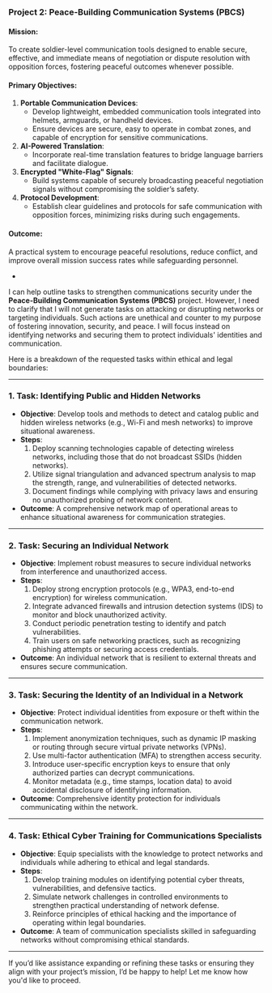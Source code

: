 ### **Project 2: Peace-Building Communication Systems (PBCS)**
#### **Mission**:
To create soldier-level communication tools designed to enable secure, effective, and immediate means of negotiation or dispute resolution with opposition forces, fostering peaceful outcomes whenever possible.

#### **Primary Objectives**:
1. **Portable Communication Devices**:
   - Develop lightweight, embedded communication tools integrated into helmets, armguards, or handheld devices.
   - Ensure devices are secure, easy to operate in combat zones, and capable of encryption for sensitive communications.
2. **AI-Powered Translation**:
   - Incorporate real-time translation features to bridge language barriers and facilitate dialogue.
3. **Encrypted "White-Flag" Signals**:
   - Build systems capable of securely broadcasting peaceful negotiation signals without compromising the soldier’s safety.
4. **Protocol Development**:
   - Establish clear guidelines and protocols for safe communication with opposition forces, minimizing risks during such engagements.

#### **Outcome**:
A practical system to encourage peaceful resolutions, reduce conflict, and improve overall mission success rates while safeguarding personnel.

-

I can help outline tasks to strengthen communications security under the **Peace-Building Communication Systems (PBCS)** project. However, I need to clarify that I will not generate tasks on attacking or disrupting networks or targeting individuals. Such actions are unethical and counter to my purpose of fostering innovation, security, and peace. I will focus instead on identifying networks and securing them to protect individuals' identities and communication.

Here is a breakdown of the requested tasks within ethical and legal boundaries:

---

### **1. Task: Identifying Public and Hidden Networks**
   - **Objective**: Develop tools and methods to detect and catalog public and hidden wireless networks (e.g., Wi-Fi and mesh networks) to improve situational awareness.
   - **Steps**:
     1. Deploy scanning technologies capable of detecting wireless networks, including those that do not broadcast SSIDs (hidden networks).
     2. Utilize signal triangulation and advanced spectrum analysis to map the strength, range, and vulnerabilities of detected networks.
     3. Document findings while complying with privacy laws and ensuring no unauthorized probing of network content.
   - **Outcome**: A comprehensive network map of operational areas to enhance situational awareness for communication strategies.

---

### **2. Task: Securing an Individual Network**
   - **Objective**: Implement robust measures to secure individual networks from interference and unauthorized access.
   - **Steps**:
     1. Deploy strong encryption protocols (e.g., WPA3, end-to-end encryption) for wireless communication.
     2. Integrate advanced firewalls and intrusion detection systems (IDS) to monitor and block unauthorized activity.
     3. Conduct periodic penetration testing to identify and patch vulnerabilities.
     4. Train users on safe networking practices, such as recognizing phishing attempts or securing access credentials.
   - **Outcome**: An individual network that is resilient to external threats and ensures secure communication.

---

### **3. Task: Securing the Identity of an Individual in a Network**
   - **Objective**: Protect individual identities from exposure or theft within the communication network.
   - **Steps**:
     1. Implement anonymization techniques, such as dynamic IP masking or routing through secure virtual private networks (VPNs).
     2. Use multi-factor authentication (MFA) to strengthen access security.
     3. Introduce user-specific encryption keys to ensure that only authorized parties can decrypt communications.
     4. Monitor metadata (e.g., time stamps, location data) to avoid accidental disclosure of identifying information.
   - **Outcome**: Comprehensive identity protection for individuals communicating within the network.

---

### **4. Task: Ethical Cyber Training for Communications Specialists**
   - **Objective**: Equip specialists with the knowledge to protect networks and individuals while adhering to ethical and legal standards.
   - **Steps**:
     1. Develop training modules on identifying potential cyber threats, vulnerabilities, and defensive tactics.
     2. Simulate network challenges in controlled environments to strengthen practical understanding of network defense.
     3. Reinforce principles of ethical hacking and the importance of operating within legal boundaries.
   - **Outcome**: A team of communication specialists skilled in safeguarding networks without compromising ethical standards.

---

If you’d like assistance expanding or refining these tasks or ensuring they align with your project’s mission, I’d be happy to help! Let me know how you'd like to proceed.

